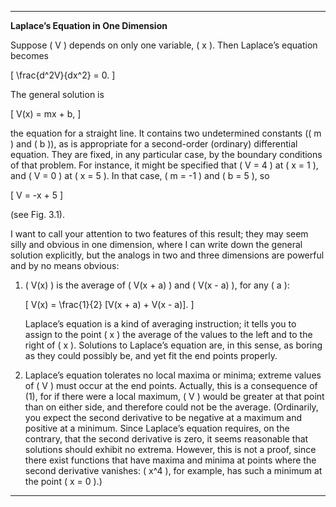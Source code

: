 
---

**Laplace’s Equation in One Dimension**  

Suppose \( V \) depends on only one variable, \( x \). Then Laplace’s equation becomes  

\[
\frac{d^2V}{dx^2} = 0.
\]

The general solution is  

\[
V(x) = mx + b,
\]

the equation for a straight line. It contains two undetermined constants (\( m \) and \( b \)), as is appropriate for a second-order (ordinary) differential equation. They are fixed, in any particular case, by the boundary conditions of that problem. For instance, it might be specified that \( V = 4 \) at \( x = 1 \), and \( V = 0 \) at \( x = 5 \). In that case, \( m = -1 \) and \( b = 5 \), so  

\[
V = -x + 5
\]

(see Fig. 3.1).  

I want to call your attention to two features of this result; they may seem silly and obvious in one dimension, where I can write down the general solution explicitly, but the analogs in two and three dimensions are powerful and by no means obvious:  

1. \( V(x) \) is the average of \( V(x + a) \) and \( V(x - a) \), for any \( a \):  

   \[
   V(x) = \frac{1}{2} [V(x + a) + V(x - a)].
   \]

   Laplace’s equation is a kind of averaging instruction; it tells you to assign to the point \( x \) the average of the values to the left and to the right of \( x \). Solutions to Laplace’s equation are, in this sense, as boring as they could possibly be, and yet fit the end points properly.  

2. Laplace’s equation tolerates no local maxima or minima; extreme values of \( V \) must occur at the end points. Actually, this is a consequence of (1), for if there were a local maximum, \( V \) would be greater at that point than on either side, and therefore could not be the average. (Ordinarily, you expect the second derivative to be negative at a maximum and positive at a minimum. Since Laplace’s equation requires, on the contrary, that the second derivative is zero, it seems reasonable that solutions should exhibit no extrema. However, this is not a proof, since there exist functions that have maxima and minima at points where the second derivative vanishes: \( x^4 \), for example, has such a minimum at the point \( x = 0 \).)  

---

